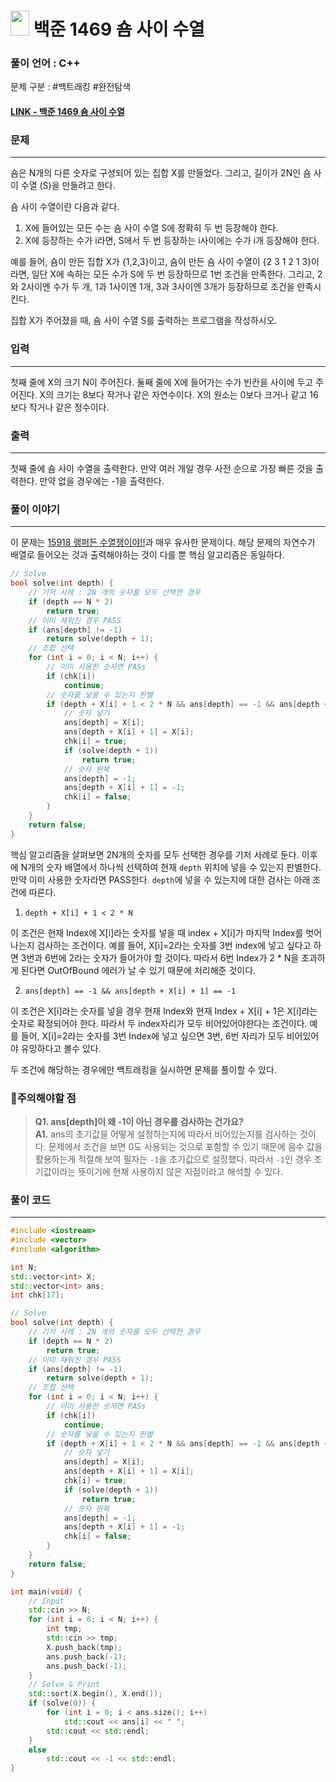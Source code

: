 
# <img src="https://d2gd6pc034wcta.cloudfront.net/tier/11.svg" width="30" height="40"> 백준 1469 숌 사이 수열


### 풀이 언어 : C++

문제 구분 : #백트래킹 #완전탐색
#### [LINK - 백준 1469 숌 사이 수열](https://www.acmicpc.net/problem/1469)

### 문제
<hr>

숌은 N개의 다른 숫자로 구성되어 있는 집합 X를 만들었다. 그리고, 길이가 2N인 숌 사이 수열 (S)을 만들려고 한다.

숌 사이 수열이란 다음과 같다.

1. X에 들어있는 모든 수는 숌 사이 수열 S에 정확히 두 번 등장해야 한다.
2. X에 등장하는 수가 i라면, S에서 두 번 등장하는 i사이에는 수가 i개 등장해야 한다.

예를 들어, 숌이 만든 집합 X가 {1,2,3}이고, 숌이 만든 숌 사이 수열이 {2 3 1 2 1 3}이라면, 일단 X에 속하는 모든 수가 S에 두 번 등장하므로 1번 조건을 만족한다. 그리고, 2와 2사이엔 수가 두 개, 1과 1사이엔 1개, 3과 3사이엔 3개가 등장하므로 조건을 만족시킨다.

집합 X가 주어졌을 때, 숌 사이 수열 S를 출력하는 프로그램을 작성하시오.

### 입력
<hr>
첫째 줄에 X의 크기 N이 주어진다. 둘째 줄에 X에 들어가는 수가 빈칸을 사이에 두고 주어진다. X의 크기는 8보다 작거나 같은 자연수이다. X의 원소는 0보다 크거나 같고 16보다 작거나 같은 정수이다.

### 출력
<hr>

첫째 줄에 숌 사이 수열을 출력한다. 만약 여러 개일 경우 사전 순으로 가장 빠른 것을 출력한다. 만약 없을 경우에는 -1을 출력한다.
### 풀이 이야기
<hr>

이 문제는 [15918 랭퍼든 수열쟁이야!!](./15918.md)과 매우 유사한 문제이다. 해당 문제의 자연수가 배열로 들어오는 것과 출력해야하는 것이 다를 뿐 핵심 알고리즘은 동일하다.

```c++
// Solve
bool solve(int depth) {
    // 기저 사례 : 2N 개의 숫자를 모두 선택한 경우
    if (depth == N * 2)
        return true;
    // 이미 채워진 경우 PASS
    if (ans[depth] != -1)
        return solve(depth + 1);
    // 조합 선택
    for (int i = 0; i < N; i++) {
        // 이미 사용한 숫자면 PASs
        if (chk[i])
            continue;
        // 숫자를 넣을 수 있는지 판별
        if (depth + X[i] + 1 < 2 * N && ans[depth] == -1 && ans[depth + X[i] + 1] == -1) {
            // 숫자 넣기
            ans[depth] = X[i];
            ans[depth + X[i] + 1] = X[i];
            chk[i] = true;
            if (solve(depth + 1))
                return true;
            // 숫자 원복
            ans[depth] = -1;
            ans[depth + X[i] + 1] = -1;
            chk[i] = false;
        }
    }
    return false;
}
```
핵심 알고리즘을 살펴보면 2N개의 숫자를 모두 선택한 경우를 기저 사례로 둔다. 이후에 N개의 숫자 배열에서 하나씩 선택하여 현재 `depth` 위치에 넣을 수 있는지 판별한다. 만약 이미 사용한 숫자라면 PASS한다. `depth`에 넣을 수 있는지에 대한 검사는 아래 조건에 따른다.

1. `depth + X[i] + 1 < 2 * N`

이 조건은 현재 Index에 X[i]라는 숫자를 넣을 때 index + X[i]가 마지막 Index를 벗어나는지 검사하는 조건이다. 예를 들어, X[i]=2라는 숫자를 3번 index에 넣고 싶다고 하면 3번과 6번에 2라는 숫자가 들어가야 할 것이다. 따라서 6번 Index가 2 * N을 초과하게 된다면 OutOfBound 에러가 날 수 있기 때문에 처리해준 것이다.

2. `ans[depth] == -1 && ans[depth + X[i] + 1] == -1`

이 조건은 X[i]라는 숫자를 넣을 경우 현재 Index와 현재 Index + X[i] + 1은 X[i]라는 숫자로 확정되어야 한다. 따라서 두 index자리가 모두 비어있어야한다는 조건이다. 예를 들어, X[i]=2라는 숫자를 3번 Index에 넣고 싶으면 3번, 6번 자리가 모두 비어있어야 유망하다고 볼수 있다.

두 조건에 해당하는 경우에만 백트래킹을 실시하면 문제를 풀이할 수 있다.

### 🚨주의해야할 점
>**Q1. ans[depth]이 왜 -1이 아닌 경우를 검사하는 건가요?**  
>**A1.** ans의 초기값을 어떻게 설정하는지에 따라서 비어있는지를 검사하는 것이다. 문제에서 조건을 보면 0도 사용되는 것으로 포함할 수 있기 때문에 음수 값을 활용하는게 적절해 보여 필자는 `-1`을 초기값으로 설정했다. 따라서 `-1`인 경우 초기값이라는 뜻이기에 현재 사용하지 않은 지점이라고 해석할 수 있다.


### 풀이 코드
<hr>

``` c++
#include <iostream>
#include <vector>
#include <algorithm>

int N;
std::vector<int> X;
std::vector<int> ans;
int chk[17];

// Solve
bool solve(int depth) {
    // 기저 사례 : 2N 개의 숫자를 모두 선택한 경우
    if (depth == N * 2)
        return true;
    // 이미 채워진 경우 PASS
    if (ans[depth] != -1)
        return solve(depth + 1);
    // 조합 선택
    for (int i = 0; i < N; i++) {
        // 이미 사용한 숫자면 PASs
        if (chk[i])
            continue;
        // 숫자를 넣을 수 있는지 판별
        if (depth + X[i] + 1 < 2 * N && ans[depth] == -1 && ans[depth + X[i] + 1] == -1) {
            // 숫자 넣기
            ans[depth] = X[i];
            ans[depth + X[i] + 1] = X[i];
            chk[i] = true;
            if (solve(depth + 1))
                return true;
            // 숫자 원복
            ans[depth] = -1;
            ans[depth + X[i] + 1] = -1;
            chk[i] = false;
        }
    }
    return false;
}

int main(void) {
    // Input
    std::cin >> N;
    for (int i = 0; i < N; i++) {
        int tmp;
        std::cin >> tmp;
        X.push_back(tmp);
        ans.push_back(-1);
        ans.push_back(-1);
    }
    // Solve & Print
    std::sort(X.begin(), X.end());
    if (solve(0)) {
        for (int i = 0; i < ans.size(); i++)
            std::cout << ans[i] << " ";
        std::cout << std::endl;
    }
    else
        std::cout << -1 << std::endl;
}
```
